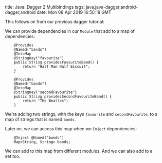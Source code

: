 title: Java: Dagger 2 Multibindings
tags: java,java-dagger,android-dagger,android
date: Mon 08 Apr 2019 16:50:18 GMT

This follows on from our previous dagger tutorial:

We can provide dependencies in our `Module` that add to a map of dependencies:

```
    @Provides
    @Named("bands")
    @IntoMap
    @StringKey("favourite")
    public String providesFavouriteBand() {
        return "Half Man Half Biscuit";
    }

    @Provides
    @Named("bands")
    @IntoMap
    @StringKey("secondFavourite")
    public String providesSecondFavouriteBand() {
        return "The Beatles";
    }
```

We're adding two strings, with the keys `favourite` and `secondFavourite`, to a map of strings that is named `bands`.

Later on, we can access this map when we `Inject` dependencies:

```
    @Inject @Named("bands")
    Map<String, String> bands;
```

We can add to this map from different modules. And we can also add to a set too.
